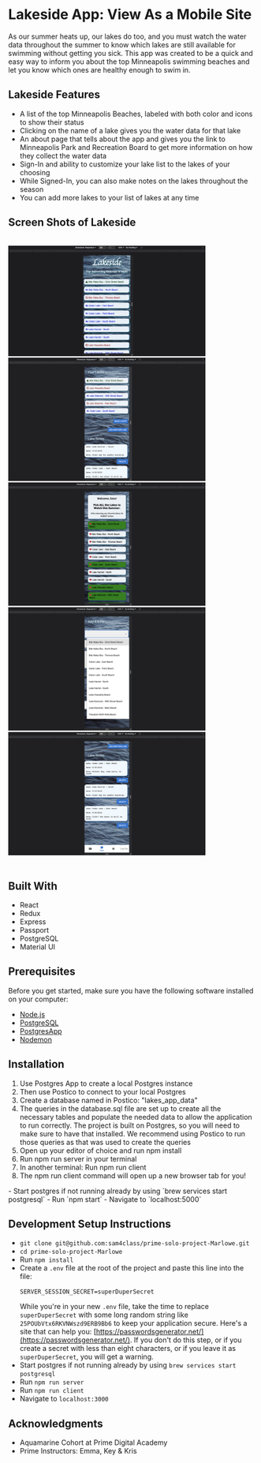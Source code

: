 
# Lakeside App: View As a Mobile Site 

As our summer heats up, our lakes do too, and you must watch the water data throughout the summer to know which lakes are still available for swimming without getting you sick. This app was created to be a quick and easy way to inform you about the top Minneapolis swimming beaches and let you know which ones are healthy enough to swim in. 

## Lakeside Features
<ul>
  <li>A list of the top Minneapolis Beaches, labeled with both color and icons to show their status</li>
  <li>Clicking on the name of a lake gives you the water data for that lake</li>
  <li>An about page that tells about the app and gives you the link to Minneapolis Park and Recreation Board to get more information on how they collect the water data</li>
  <li>Sign-In and ability to customize your lake list to the lakes of your choosing</li>
  <li>While Signed-In, you can also make notes on the lakes throughout the season</li>
  <li>You can add more lakes to your list of lakes at any time</li>
</ul>

## Screen Shots of Lakeside
<br/>
<img width="400" src="public/images/lakeside1.png"><br/>
<img width="400" src="public/images/lakeside5.png"><br/>
<img width="400" src="public/images/lakeside2.png"><br/>
<img width="400" src="public/images/lakeside3.png"><br/>
<img width="400" src="public/images/lakeside4.png"><br/>
<br/>


## Built With
<ul>
  <li>React</li>
  <li>Redux</li>
  <li>Express</li>
  <li>Passport</li>
  <li>PostgreSQL</li>
  <li>Material UI</li>
</ul>
  
## Prerequisites

Before you get started, make sure you have the following software installed on your computer:

- [Node.js](https://nodejs.org/en/)
- [PostgreSQL](https://www.postgresql.org/)
- [PostgresApp](https://postgresapp.com/)
- [Nodemon](https://nodemon.io/)

## Installation
<ol>
    <li>Use Postgres App to create a local Postgres instance</li>
    <li>Then use Postico to connect to your local Postgres</li>
    <li>Create a database named in Postico: "lakes_app_data"</li>
    <li>The queries in the database.sql file are set up to create all the necessary tables and populate the needed data to allow the application to run correctly. The project is built on Postgres, so you will need to make sure to have that installed. We recommend using Postico to run those queries as that was used to create the queries</li>
    <li>Open up your editor of choice and run npm install</li>
    <li>Run npm run server in your terminal</li>
    <li>In another terminal: Run npm run client</li>
    <li>The npm run client command will open up a new browser tab for you!</li>
</ol>
- Start postgres if not running already by using `brew services start postgresql`
- Run `npm start`
- Navigate to `localhost:5000`

## Development Setup Instructions

- `git clone git@github.com:sam4class/prime-solo-project-Marlowe.git`
- `cd prime-solo-project-Marlowe`
- Run `npm install`
- Create a `.env` file at the root of the project and paste this line into the file:
  ```
  SERVER_SESSION_SECRET=superDuperSecret
  ```
  While you're in your new `.env` file, take the time to replace `superDuperSecret` with some long random string like `25POUbVtx6RKVNWszd9ERB9Bb6` to keep your application secure. Here's a site that can help you: [https://passwordsgenerator.net/](https://passwordsgenerator.net/). If you don't do this step, or if you create a secret with less than eight characters, or if you leave it as `superDuperSecret`, you will get a warning.
- Start postgres if not running already by using `brew services start postgresql`
- Run `npm run server`
- Run `npm run client`
- Navigate to `localhost:3000`

## Acknowledgments
<ul>
  <li>Aquamarine Cohort at Prime Digital Academy</li>
  <li>Prime Instructors: Emma, Key & Kris</li>
</ul>


